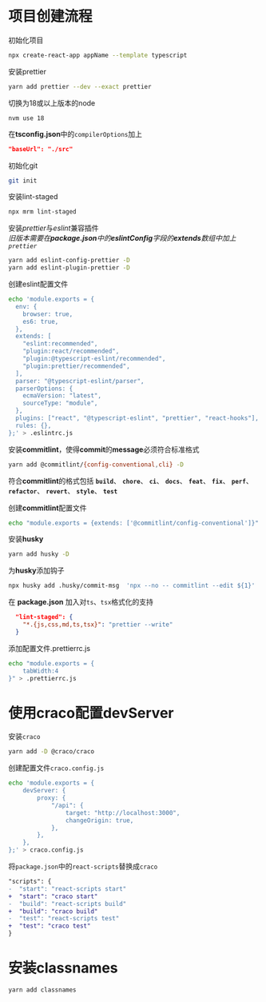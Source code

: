 # 项目创建流程

初始化项目

```bash
npx create-react-app appName --template typescript
```

安装prettier

```bash
yarn add prettier --dev --exact prettier
```

切换为18或以上版本的node

```
nvm use 18
```

在**tsconfig.json**中的`compilerOptions`加上

```json
"baseUrl": "./src"
```

初始化git

```bash
git init
```

安装lint-staged

```bash
npx mrm lint-staged
```

安装*prettier*与*eslint*兼容插件  
_旧版本需要在**package.json**中的**eslintConfig**字段的**extends**数组中加上`prettier`_

```bash
yarn add eslint-config-prettier -D
yarn add eslint-plugin-prettier -D
```

创建eslint配置文件

```bash
echo 'module.exports = {
  env: {
    browser: true,
    es6: true,
  },
  extends: [
    "eslint:recommended",
    "plugin:react/recommended",
    "plugin:@typescript-eslint/recommended",
    "plugin:prettier/recommended",
  ],
  parser: "@typescript-eslint/parser",
  parserOptions: {
    ecmaVersion: "latest",
    sourceType: "module",
  },
  plugins: ["react", "@typescript-eslint", "prettier", "react-hooks"],
  rules: {},
};' > .eslintrc.js

```

安装**commitlint**，使得**commit**的**message**必须符合标准格式

```bash
yarn add @commitlint/{config-conventional,cli} -D
```

符合**commitlint**的格式包括
**`build`**、
**`chore`**、
**`ci`**、
**`docs`**、
**`feat`**、
**`fix`**、
**`perf`**、
**`refactor`**、
**`revert`**、
**`style`**、
**`test`**

创建**commitlint**配置文件

```bash
echo "module.exports = {extends: ['@commitlint/config-conventional']}" > commitlint.config.js
```

安装**husky**

```bash
yarn add husky -D
```

为**husky**添加钩子

```bash
npx husky add .husky/commit-msg  'npx --no -- commitlint --edit ${1}'
```

在 **package.json** 加入对`ts`、`tsx`格式化的支持

```json
  "lint-staged": {
    "*.{js,css,md,ts,tsx}": "prettier --write"
  }
```

添加配置文件.prettierrc.js

```bash
echo "module.exports = {
    tabWidth:4
}" > .prettierrc.js
```

# 使用craco配置devServer

安装`craco`

```bash
yarn add -D @craco/craco
```

创建配置文件`craco.config.js`

```bash
echo 'module.exports = {
    devServer: {
        proxy: {
            "/api": {
                target: "http://localhost:3000",
                changeOrigin: true,
            },
        },
    },
};' > craco.config.js
```

将`package.json`中的`react-scripts`替换成`craco`

```diff
"scripts": {
-  "start": "react-scripts start"
+  "start": "craco start"
-  "build": "react-scripts build"
+  "build": "craco build"
-  "test": "react-scripts test"
+  "test": "craco test"
}
```

# 安装**classnames**

```bash
yarn add classnames
```
